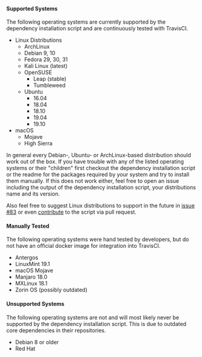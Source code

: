 #### Supported Systems
The following operating systems are currently supported by the dependency installation script and are continuously tested with TravisCI.
* Linux Distributions
    - ArchLinux
    - Debian 9, 10
    - Fedora 29, 30, 31
    - Kali Linux (latest)
    - OpenSUSE
        - Leap (stable)
        - Tumbleweed
    - Ubuntu
        - 16.04
        - 18.04
        - 18.10
        - 19.04
        - 19.10
* macOS
    - Mojave
    - High Sierra

In general every Debian-, Ubuntu- or ArchLinux-based distribution should work out of the box. If you have trouble with any of the listed operating systems or their "children" first checkout the dependency installation script or the readme for the packages required by your system and try to install them manually. If this does not work either, feel free to open an issue including the output of the dependency installation script, your distributions name and its version.

Also feel free to suggest Linux distributions to support in the future in [issue #83](https://github.com/tklab-tud/ID2T/issues/83) or even [contribute](./CONTRIBUTORS.md#how-to-contribute) to the script via pull request.

#### Manually Tested
The following operating systems were hand tested by developers, but do not have an official docker image for integration into TravisCI.
* Antergos
* LinuxMint 19.1
* macOS Mojave
* Manjaro 18.0
* MXLinux 18.1
* Zorin OS (possibly outdated)

#### Unsupported Systems
The following operating systems are not and will most likely never be supported by the dependency installation script. This is due to outdated core dependencies in their repositories.
* Debian 8 or older
* Red Hat

